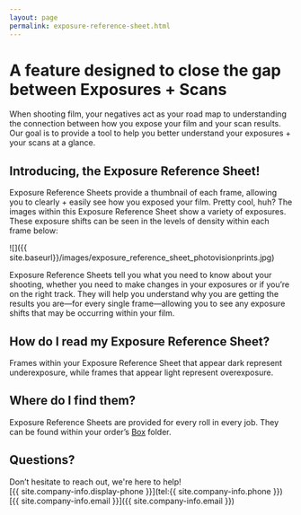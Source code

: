 ```yaml
---
layout: page
permalink: exposure-reference-sheet.html
---
```

<style>
.tablelines th {
    border-bottom: 2px solid #424242;
    padding: .3em 1em .3em 1em;
}
.tablelines td {
    border-bottom: 1px solid #424242;
    padding: .3em 1em .3em 1em;
}
.tablelines tr:last-child td {
    border: none;
}
ol, ul {
    padding-left: 3em;
}
p {
    margin-bottom: 0;
}
.entry h1 {
    border-bottom: 1px solid #ccc;
}
</style>

# A feature designed to close the gap between Exposures + Scans  

When shooting film, your negatives act as your road map to understanding the connection between how you expose your film and your scan results. Our goal is to provide a tool to help you better understand your exposures + your scans at a glance.  

## Introducing, the Exposure Reference Sheet!  

Exposure Reference Sheets provide a thumbnail of each frame, allowing you to clearly + easily see how you exposed your film. Pretty cool, huh? The images within this Exposure Reference Sheet show a variety of exposures. These exposure shifts can be seen in the levels of density within each frame below:

![]({{ site.baseurl}}/images/exposure_reference_sheet_photovisionprints.jpg)

Exposure Reference Sheets tell you what you need to know about your shooting, whether you need to make changes in your exposures or if you’re on the right track. They will help you understand why you are getting the results you are—for every single frame—allowing you to see any exposure shifts that may be occurring within your film. 

## How do I read my Exposure Reference Sheet?  

Frames within your Exposure Reference Sheet that appear dark represent underexposure, while frames that appear light represent overexposure.  

## Where do I find them?  

Exposure Reference Sheets are provided for every roll in every job. They can be found within your order’s <a href="http://box.com" target="_blank">Box</a> folder. 

## Questions?  
Don’t hesitate to reach out, we're here to help!  
[{{ site.company-info.display-phone }}](tel:{{ site.company-info.phone }})  
[{{ site.company-info.email }}]({{ site.company-info.email }})